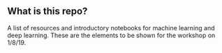 ## What is this repo?
A list of resources and introductory notebooks for machine learning and deep learning. These are the elements to be shown for the workshop on 1/8/19.

